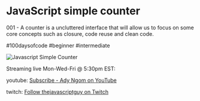 # JavaScript simple counter

001 - A counter is a uncluttered interface that will allow us to focus on some core concepts such as closure, code reuse and clean code.

#100daysofcode #beginner #intermediate 

![Javascript Simple Counter](https://techlabs28.com/wp-content/uploads/2019/07/react-counter.gif)

Streaming live Mon-Wed-Fri @ 5:30pm EST:

youtube: [Subscribe - Ady Ngom on YouTube](https://www.youtube.com/channel/UC7yxqt1tzo4s_KoL5_ZV4Bg)

twitch: [Follow thejavascriptguy on Twitch](https://www.twitch.tv/thejavascriptguy)
